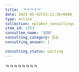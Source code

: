 ```yaml
---
title: 'ㅋㅋㅋㅋㅋ'
date: 2025-05-02T23:11:36+0900
type: online
collection: eplabor_consultings
item_id: 1553
consultee_name: '임OO'
consulting_category: 임금
consulting_answer: |
    
consulting_status: waiting
---
```


ㅋㅋㅋㅋㅋㅋㅋㅋ
